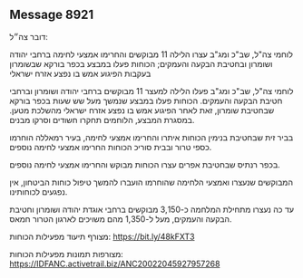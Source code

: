 ## Message 8921

דובר צה״ל:

לוחמי צה"ל, שב"כ ומג"ב עצרו הלילה 11 מבוקשים והחרימו אמצעי לחימה ברחבי יהודה ושומרון ובחטיבת הבקעה והעמקים; הכוחות פעלו במבצע בכפר בורקא שבשומרון בעקבות הפיגוע אמש בו נפצע אזרח ישראלי

לוחמי צה"ל, שב"כ ומג"ב פעלו הלילה למעצר 11 מבוקשים ברחבי יהודה ושומרון וברחבי חטיבת הבקעה והעמקים. 
הכוחות פעלו במבצע שנמשך מעל שש שעות בכפר בורקא שבחטיבת שומרון, זאת לאחר הפיגוע אמש בו נפצע אזרח ישראלי מהשלכת מטען. במסגרת המבצע, הלוחמים תחקרו חשודים וסרקו מבנים.

בביר זית שבחטיבת בנימין הכוחות איתרו והחרימו אמצעי לחימה, בעיר רמאללה הוחרמו כספי טרור ובבית סוריכ הכוחות החרימו אמצעי לחימה נוספים. 

בכפר רנתיס שבחטיבת אפרים עצרו הכוחות מבוקש והחרימו אמצעי לחימה נוספים.

המבוקשים שנעצרו ואמצעי הלחימה שהוחרמו הועברו להמשך טיפול כוחות הביטחון, אין נפגעים לכוחותינו.

עד כה נעצרו מתחילת המלחמה כ-3,150 מבוקשים ברחבי אוגדת יהודה ושומרון וחטיבת הבקעה והעמקים, מעל ל-1,350 מהם משויכים לארגון הטרור חמאס.

מצורף תיעוד מפעילות הכוחות: https://bit.ly/48kFXT3

מצורפות תמונות מפעילות הכוחות: https://IDFANC.activetrail.biz/ANC20022045927957268

